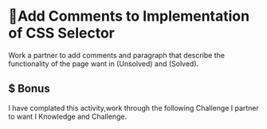 # 📐Add Comments to Implementation of CSS Selector
Work a partner to add comments and paragraph that describe the functionality of the page want in (Unsolved) and (Solved).
## $ Bonus
I have complated this activity,work through the following Challenge I partner to want I Knowledge and Challenge.

